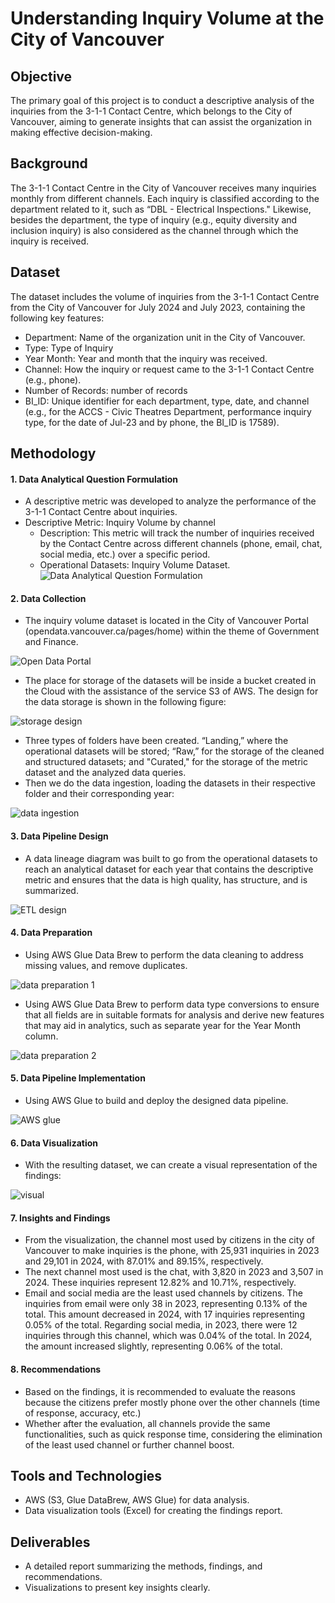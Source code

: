 # Understanding Inquiry Volume at the City of Vancouver
## Objective
The primary goal of this project is to conduct a descriptive analysis of the inquiries from the 3-1-1 Contact Centre, which belongs to the City of Vancouver, aiming to generate insights that can assist the organization in making effective decision-making.
## Background
The 3-1-1 Contact Centre in the City of Vancouver receives many inquiries monthly from different channels. Each inquiry is classified according to the department related to it, such as “DBL - Electrical Inspections." Likewise, besides the department, the type of inquiry (e.g., equity diversity and inclusion inquiry) is also considered as the channel through which the inquiry is received. 
## Dataset
The dataset includes the volume of inquiries from the 3-1-1 Contact Centre from the City of Vancouver for July 2024 and July 2023, containing the following key features:
* Department: Name of the organization unit in the City of Vancouver.
* Type: Type of Inquiry
* Year Month: Year and month that the inquiry was received.
* Channel: How the inquiry or request came to the 3-1-1 Contact Centre (e.g., phone).
* Number of Records: number of records
* BI_ID: Unique identifier for each department, type, date, and channel (e.g., for the ACCS - Civic Theatres Department, performance inquiry type, for the date of Jul-23 and by phone, the BI_ID is 17589).

## Methodology
#### 1. Data Analytical Question Formulation
* A descriptive metric was developed to analyze the performance of the 3-1-1 Contact Centre about inquiries.
* Descriptive Metric: Inquiry Volume by channel
  * Description: This metric will track the number of inquiries received by the Contact Centre across different channels (phone, email, chat, social media, etc.) over a specific period.
  * Operational Datasets: Inquiry Volume Dataset.
![Data Analytical Question Formulation](images/Question_formulation.png)

#### 2. Data Collection
*	The inquiry volume dataset is located in the City of Vancouver Portal (opendata.vancouver.ca/pages/home) within the theme of Government and Finance.

![Open Data Portal](images/open_data_portal.png)
* The place for storage of the datasets will be inside a bucket created in the Cloud with the assistance of the service S3 of AWS. The design for the data storage is shown in the following figure:

![storage design](images/storage_design_s3.png)
* Three types of folders have been created. “Landing,” where the operational datasets will be stored; “Raw,” for the storage of the cleaned and structured datasets; and "Curated," for the storage of the metric dataset and the analyzed data queries.
* Then we do the data ingestion, loading the datasets in their respective folder and their corresponding year:

![data ingestion](images/data_ingestion.png)

#### 3. Data Pipeline Design
* A data lineage diagram was built to go from the operational datasets to reach an analytical dataset for each year that contains the descriptive metric and ensures that the data is high quality, has structure, and is summarized.

![ETL design](images/ETL_design.jpg)

#### 4. Data Preparation
* Using AWS Glue Data Brew to perform the data cleaning to address missing values, and remove duplicates.

![data preparation 1](images/data_preparation_1.png)

*	Using AWS Glue Data Brew to perform data type conversions to ensure that all fields are in suitable formats for analysis and derive new features that may aid in analytics, such as separate year for the Year Month column.

![data preparation 2](images/data_preparation_2.png)

#### 5. Data Pipeline Implementation
* Using AWS Glue to build and deploy the designed data pipeline.

![AWS glue](images/AWS_glue.png)

#### 6. Data Visualization
* With the resulting dataset, we can create a visual representation of the findings:

![visual](images/visual.png)

#### 7. Insights and Findings
* From the visualization, the channel most used by citizens in the city of Vancouver to make inquiries is the phone, with 25,931 inquiries in 2023 and 29,101 in 2024, with 87.01% and 89.15%, respectively.
* The next channel most used is the chat, with 3,820 in 2023 and 3,507 in 2024. These inquiries represent 12.82% and 10.71%, respectively.
* Email and social media are the least used channels by citizens. The inquiries from email were only 38 in 2023, representing 0.13% of the total. This amount decreased in 2024, with 17 inquiries representing 0.05% of the total. Regarding social media, in 2023, there were 12 inquiries through this channel, which was 0.04% of the total. In 2024, the amount increased slightly, representing 0.06% of the total.

#### 8. Recommendations
* Based on the findings, it is recommended to evaluate the reasons because the citizens prefer mostly phone over the other channels (time of response, accuracy, etc.)
* Whether after the evaluation, all channels provide the same functionalities, such as quick response time, considering the elimination of the least used channel or further channel boost.

## Tools and Technologies
* AWS (S3, Glue DataBrew, AWS Glue) for data analysis.
*	Data visualization tools (Excel) for creating the findings report.

## Deliverables
*	A detailed report summarizing the methods, findings, and recommendations.
*	Visualizations to present key insights clearly.




